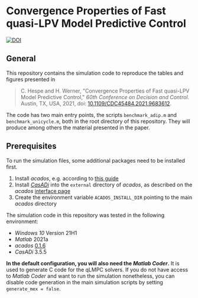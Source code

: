 # Convergence Properties of Fast quasi-LPV Model Predictive Control

[![DOI](https://zenodo.org/badge/DOI/10.5281/zenodo.4633758.svg)](https://doi.org/10.5281/zenodo.4633758)

## General

This repository contains the simulation code to reproduce the tables and figures presented in

> C. Hespe and H. Werner, "Convergence Properties of Fast quasi-LPV Model Predictive Control," *60th Conference on Decision and Control*. Austin, TX, USA, 2021, doi: [10.1109/CDC45484.2021.9683612](https://doi.org/10.1109/CDC45484.2021.9683612).

The code has two main entry points, the scripts `benchmark_adip.m` and `benchmark_unicycle.m`, both in the root directory of this repository.
They will produce among others the material presented in the paper.

## Prerequisites

To run the simulation files, some additional packages need to be installed first.

1. Install *acados*, e.g. according to [this guide](https://docs.acados.org/installation/index.html#windows-for-use-with-matlab)
2. Install [*CasADi*](https://web.casadi.org/) into the `external` directory of *acados*, as described on the *acados* [interface page](https://docs.acados.org/matlab_octave_interface/index.html#setup-casadi)
3. Create the environment variable `ACADOS_INSTALL_DIR` pointing to the main *acados* directory

The simulation code in this repository was tested in the following environment:

* *Windows 10* Version 21H1
* *Matlab* 2021a
* *acados* [0.1.6](https://github.com/acados/acados/releases/tag/0.1.6)
* *CasADi* 3.5.5

**In the default configuration, you will also need the *Matlab Coder*.**
It is used to generate C code for the qLMPC solvers.
If you do not have access to *Matlab Coder* and want to run the simulation nonetheless, you can disable code generation in the main simulation scripts by setting `generate_mex = false`.
